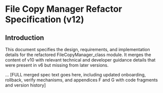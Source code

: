 # File Copy Manager Refactor Specification (v12)

## Introduction
This document specifies the design, requirements, and implementation details for the refactored FileCopyManager_class module.
It merges the content of v10 with relevant technical and developer guidance details that were present in v6 but missing from later versions.

... [FULL merged spec text goes here, including updated onboarding, rollback, verify mechanisms, and appendices F and G with code fragments and version history]

